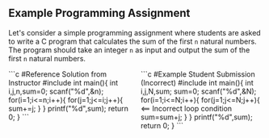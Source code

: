 ## Example Programming Assignment

Let's consider a simple programming assignment where students are asked to write a C program that calculates the sum of the first `n` natural numbers. The program should take an integer `n` as input and output the sum of the first `n` natural numbers. 

<div style="display: flex; justify-content: space-between;">

<div style="flex: 1; margin-right: 10px;">
```c
#Reference Solution from Instructor 
#include <stdio.h>
int main(){
  int i,j,n,sum=0;
  scanf("%d",&n);  
  for(i=1;i<=n;i++){
    for(j=1;j<=i;j++){
      sum+=j;
    }
  }
  printf("%d",sum);
  return 0;
}    
```
</div>
<div style="flex: 1; margin-left: 10px;">
```c
#Example Student Submission (Incorrect)
#include <stdio.h>
int main(){
  int i,j,N,sum;
  sum=0;
  scanf("%d",&N);
  for(i=1;i<=N;i++){
    for(j=1;j<=N;j++){ <== Incorrect loop condition
      sum=sum+j;
    }
  }
  printf("%d",sum);
  return 0;
} 
```
</div>
</div>
